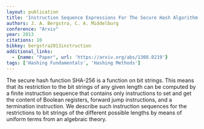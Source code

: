 ```yaml
---
layout: publication
title: 'Instruction Sequence Expressions For The Secure Hash Algorithm SHA-256'
authors: J. A. Bergstra, C. A. Middelburg
conference: "Arxiv"
year: 2013
citations: 10
bibkey: bergstra2013instruction
additional_links:
  - {name: "Paper", url: 'https://arxiv.org/abs/1308.0219'}
tags: ['Hashing Fundamentals', 'Hashing Methods']
---
```

The secure hash function SHA-256 is a function on bit strings. This means
that its restriction to the bit strings of any given length can be computed by
a finite instruction sequence that contains only instructions to set and get
the content of Boolean registers, forward jump instructions, and a termination
instruction. We describe such instruction sequences for the restrictions to bit
strings of the different possible lengths by means of uniform terms from an
algebraic theory.
